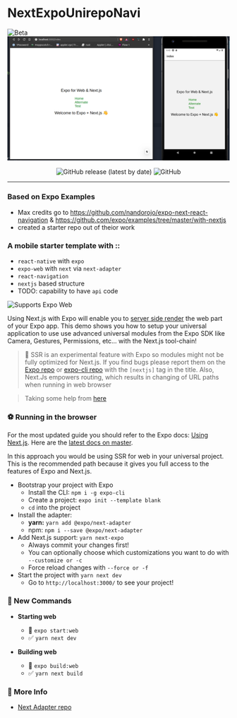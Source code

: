 # NextExpoUnirepoNavi
![Beta](https://github.com/saurshaz/next-expo-unirepo-navigable/workflows/Beta/badge.svg)
![Demo](./demo.png)

<p align="center">
  
  <img alt="GitHub release (latest by date)" src="https://img.shields.io/github/v/release/saurshaz/next-expo-unirepo-navigable">

  <img alt="GitHub" src="https://img.shields.io/github/license/saurshaz/next-expo-unirepo-navigable">
</p>

---

### Based on Expo Examples
- Max credits go to https://github.com/nandorojo/expo-next-react-navigation & https://github.com/expo/examples/tree/master/with-nextjs 
- created a starter repo out of theior work


### A mobile starter template with :: 
- `react-native` with `expo`
- `expo-web` with `next` via `next-adapter`
- `react-navigation`
- `nextjs` based structure
- TODO: capability to have `api` code 


<p>
  <!-- Web -->
  <img alt="Supports Expo Web" longdesc="Supports Expo Web" src="https://img.shields.io/badge/web-4630EB.svg?style=flat-square&logo=GOOGLE-CHROME&labelColor=4285F4&logoColor=fff" />
</p>

Using Next.js with Expo will enable you to [server side render](https://nextjs.org/features/server-side-rendering) the web part of your Expo app. This demo shows you how to setup your universal application to use use advanced universal modules from the Expo SDK like Camera, Gestures, Permissions, etc... with the Next.js tool-chain!

> 🚨 SSR is an experimental feature with Expo so modules might not be fully optimized for Next.js. If you find bugs please report them on the [Expo repo](https://github.com/expo/expo/issues) or [expo-cli repo](https://github.com/expo/expo-cli/issues) with the `[nextjs]` tag in the title.
>  Also, Next.Js empowers routing, which results in changing of URL paths when running in web browser 

> Taking some help from [here](https://github.com/vercel/next.js/tree/master/examples/with-react-native-web)

### ⚽️ Running in the browser

For the most updated guide you should refer to the Expo docs: [Using Next.js](https://docs.expo.io/versions/latest/guides/using-nextjs/). Here are the [latest docs on master](https://github.com/expo/expo/blob/master/docs/pages/guides/using-nextjs.md).

In this approach you would be using SSR for web in your universal project. This is the recommended path because it gives you full access to the features of Expo and Next.js.

- Bootstrap your project with Expo
  - Install the CLI: `npm i -g expo-cli`
  - Create a project: `expo init --template blank`
  - `cd` into the project
- Install the adapter:
  - **yarn:** `yarn add @expo/next-adapter`
  - npm: `npm i --save @expo/next-adapter`
- Add Next.js support: `yarn next-expo`
  - Always commit your changes first!
  - You can optionally choose which customizations you want to do with `--customize or -c`
  - Force reload changes with `--force or -f`
- Start the project with `yarn next dev`
  - Go to `http://localhost:3000/` to see your project!

### 🏁 New Commands

- **Starting web**
  - 🚫 `expo start:web`
  - ✅ `yarn next dev`

- **Building web**
  - 🚫 `expo build:web`
  - ✅ `yarn next build`

### 👀 More Info

- [Next Adapter repo](https://github.com/expo/expo-cli/tree/master/packages/next-adapter)
